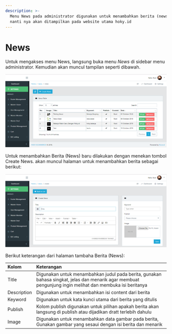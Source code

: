 ```yaml
---
description: >-
  Menu News pada administrator digunakan untuk menambahkan berita (news) yang
  nanti nya akan ditampilkan pada website utama hoky.id
---
```


# News

Untuk mengakses menu News, langsung buka menu _News_ di sidebar menu administrator. Kemudian akan muncul tampilan seperti dibawah.

![Menu News](../.gitbook/assets/image%20%28249%29.png)

  
Untuk menambahkan Berita \(News\) baru dilakukan dengan menekan tombol Create News. akan muncul halaman untuk menambahkan berita sebagai berikut:

![Add form News](../.gitbook/assets/image%20%28232%29.png)

Berikut keterangan dari halaman tambaha Berita \(News\):

| Kolom | Keterangan |
| :--- | :--- |
| Title | Digunakan untuk menambahkan judul pada berita, gunakan bahasa singkat, jelas dan menarik agar membuat pengunjung ingin melihat dan membuka isi beritanya |
| Description | Digunakan untuk menambahkan isi content dari berita |
| Keyword | Digunakan untuk kata kunci utama dari berita yang ditulis |
| Publish | Kolom publish digunakan untuk pilihan apakah berita akan langsung di publish atau dijadikan dratt terlebih dahulu |
| Image | Digunakan untuk menambahkan data gambar pada berita, Gunakan gambar yang sesaui dengan isi berita dan menarik |

